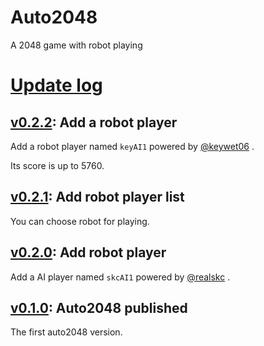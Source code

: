 # Auto2048

A 2048 game with robot playing

# [Update log](https://github.com/WeKw/auto2048/releases)

## [v0.2.2](https://github.com/WeKw/auto2048/releases/tag/v0.2.2): Add a robot player

Add a robot player named `keyAI1` powered by [@keywet06](https://github.com/keywet06) .

Its score is up to 5760.

## [v0.2.1](https://github.com/WeKw/auto2048/releases/tag/v0.2.1): Add robot player list

You can choose robot for playing.

## [v0.2.0](https://github.com/WeKw/auto2048/releases/tag/v0.2.0): Add robot player

Add a AI player named `skcAI1` powered by [@realskc](https://github.com/keywet06) .

## [v0.1.0](https://github.com/WeKw/auto2048/releases/tag/v0.1.0): Auto2048 published

The first auto2048 version.